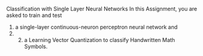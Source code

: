 Classification with Single Layer Neural Networks
In this Assignment, you are asked to train and test 
1) a single-layer continuous-neuron perceptron neural network and 
2) 2) a Learning Vector Quantization to classify Handwritten Math Symbols.
